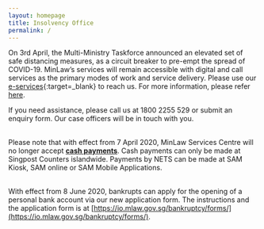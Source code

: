 ```yaml
---
layout: homepage
title: Insolvency Office
permalink: /
---
```

<!-- Type your notification here - the notification bar will not appear if this is empty. For other changes, refer to _data/homepage.yml to edit the homepage -->
On 3rd April, the Multi-Ministry Taskforce announced an elevated set of safe distancing measures, as a circuit breaker to pre-empt the spread of COVID-19.
MinLaw’s services will remain accessible with digital and call services as the primary modes of work and service delivery. Please use our [e-services](https://eservices.mlaw.gov.sg/io/){:target=_blank} to reach us. For more information, please refer [here](https://www.mlaw.gov.sg/news/announcements/minlaw-services-remain-accessible-amidst-elevated-safe-distancing-measures).<br>

If you need assistance, please call us at 1800 2255 529 or submit an enquiry form. Our case officers will be in touch with you.<br>

<br>Please note that with effect from 7 April 2020, MinLaw Services Centre will no longer accept <u><b>cash payments</b></u>. Cash payments can only be made at Singpost Counters islandwide. Payments by NETS can be made at SAM Kiosk, SAM online or SAM Mobile Applications.<br>

<br>With effect from 8 June 2020, bankrupts can apply for the opening of a personal bank account via our new application form. The instructions and the application form is at [https://io.mlaw.gov.sg/bankruptcy/forms/](https://io.mlaw.gov.sg/bankruptcy/forms/).

